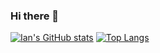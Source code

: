 ### Hi there 👋

[![Ian's GitHub stats](https://github-readme-stats.vercel.app/api?username=IanGray22795)](https://github.com/anuraghazra/github-readme-stats) [![Top Langs](https://github-readme-stats.vercel.app/api/top-langs/?username=IanGray22795&hide=html,javascript&layout=compact)](https://github.com/anuraghazra/github-readme-stats)
<!--
**IanGray22795/IanGray22795** is a ✨ _special_ ✨ repository because its `README.md` (this file) appears on your GitHub profile.

Here are some ideas to get you started:

- 🔭 I’m currently working on ...
- 🌱 I’m currently learning ...
- 👯 I’m looking to collaborate on ...
- 🤔 I’m looking for help with ...
- 💬 Ask me about ...
- 📫 How to reach me: ...
- 😄 Pronouns: ...
- ⚡ Fun fact: ...
-->
